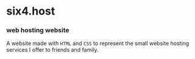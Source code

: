 # six4.host
### web hosting website

A website made with `HTML` and `CSS` to represent the small website hosting services I offer to friends and family. 
